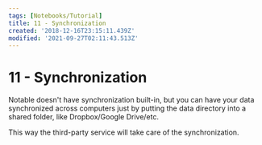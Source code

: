 ```yaml
---
tags: [Notebooks/Tutorial]
title: 11 - Synchronization
created: '2018-12-16T23:15:11.439Z'
modified: '2021-09-27T02:11:43.513Z'
---
```


# 11 - Synchronization

Notable doesn't have synchronization built-in, but you can have your data synchronized across computers just by putting the data directory into a shared folder, like Dropbox/Google Drive/etc.

This way the third-party service will take care of the synchronization.
